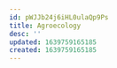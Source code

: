 ```yaml
---
id: pWJJb24j6iHL0ulaQp9Ps
title: Agroecology
desc: ''
updated: 1639759165185
created: 1639759165185
---
```


